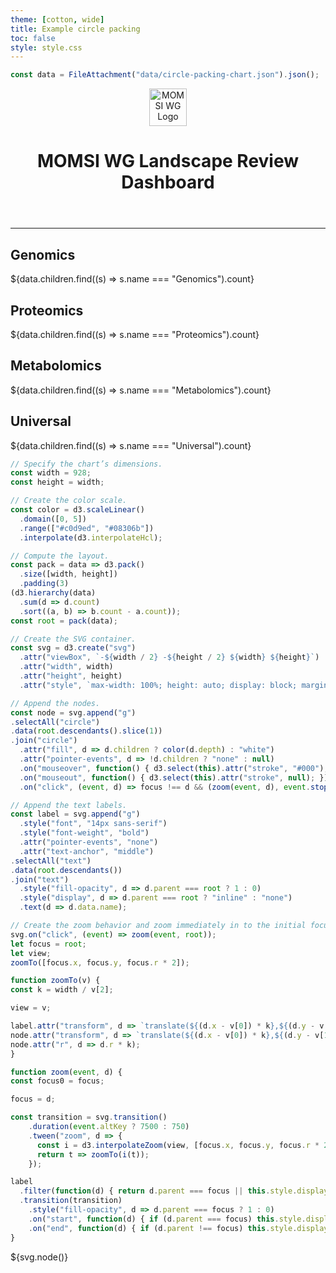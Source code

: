 ```yaml
---
theme: [cotton, wide]
title: Example circle packing
toc: false
style: style.css
---
```


```js
const data = FileAttachment("data/circle-packing-chart.json").json();
```

<header class="header">
  <div class="logos">
	<div class="logo-image">
		<img height="60px" width="60px" alt="MOMSI WG Logo" src="/images/MOMSI-WG-LOGO.svg">
	</div>
	<div class="logo-text">
		<h1>MOMSI WG Landscape Review Dashboard</h1>
	</div>
  </div>
</header>

---

<!-- Cards with big numbers -->

<div class="grid grid-cols-4">
  <div class="card">
    <h2>Genomics</h2>
    <span class="big">${data.children.find((s) => s.name === "Genomics").count}</span>
  </div>
  <div class="card">
    <h2>Proteomics</h2>
    <span class="big">${data.children.find((s) => s.name === "Proteomics").count}</span>
  </div>
  <div class="card">
    <h2>Metabolomics</h2>
    <span class="big">${data.children.find((s) => s.name === "Metabolomics").count}</span>
  </div>
  <div class="card">
    <h2>Universal</h2>
    <span class="big">${data.children.find((s) => s.name === "Universal").count}</span>
  </div>
</div>

<!-- Plot of launch vehicles -->

```js
// Specify the chart’s dimensions.
const width = 928;
const height = width;

// Create the color scale.
const color = d3.scaleLinear()
  .domain([0, 5])
  .range(["#c0d9ed", "#08306b"])
  .interpolate(d3.interpolateHcl);

// Compute the layout.
const pack = data => d3.pack()
  .size([width, height])
  .padding(3)
(d3.hierarchy(data)
  .sum(d => d.count)
  .sort((a, b) => b.count - a.count));
const root = pack(data);

// Create the SVG container.
const svg = d3.create("svg")
  .attr("viewBox", `-${width / 2} -${height / 2} ${width} ${height}`)
  .attr("width", width)
  .attr("height", height)
  .attr("style", `max-width: 100%; height: auto; display: block; margin: 0 -14px; background: ${color(0)}; cursor: pointer;`);

// Append the nodes.
const node = svg.append("g")
.selectAll("circle")
.data(root.descendants().slice(1))
.join("circle")
  .attr("fill", d => d.children ? color(d.depth) : "white")
  .attr("pointer-events", d => !d.children ? "none" : null)
  .on("mouseover", function() { d3.select(this).attr("stroke", "#000"); })
  .on("mouseout", function() { d3.select(this).attr("stroke", null); })
  .on("click", (event, d) => focus !== d && (zoom(event, d), event.stopPropagation()));

// Append the text labels.
const label = svg.append("g")
  .style("font", "14px sans-serif")
  .style("font-weight", "bold")
  .attr("pointer-events", "none")
  .attr("text-anchor", "middle")
.selectAll("text")
.data(root.descendants())
.join("text")
  .style("fill-opacity", d => d.parent === root ? 1 : 0)
  .style("display", d => d.parent === root ? "inline" : "none")
  .text(d => d.data.name);

// Create the zoom behavior and zoom immediately in to the initial focus node.
svg.on("click", (event) => zoom(event, root));
let focus = root;
let view;
zoomTo([focus.x, focus.y, focus.r * 2]);

function zoomTo(v) {
const k = width / v[2];

view = v;

label.attr("transform", d => `translate(${(d.x - v[0]) * k},${(d.y - v[1]) * k})`);
node.attr("transform", d => `translate(${(d.x - v[0]) * k},${(d.y - v[1]) * k})`);
node.attr("r", d => d.r * k);
}

function zoom(event, d) {
const focus0 = focus;

focus = d;

const transition = svg.transition()
	.duration(event.altKey ? 7500 : 750)
	.tween("zoom", d => {
	  const i = d3.interpolateZoom(view, [focus.x, focus.y, focus.r * 2]);
	  return t => zoomTo(i(t));
	});

label
  .filter(function(d) { return d.parent === focus || this.style.display === "inline"; })
  .transition(transition)
	.style("fill-opacity", d => d.parent === focus ? 1 : 0)
	.on("start", function(d) { if (d.parent === focus) this.style.display = "inline"; })
	.on("end", function(d) { if (d.parent !== focus) this.style.display = "none"; });
}

```

<div class="card card-sharp">
	${svg.node()}
</div>